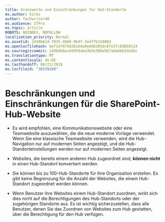 ```yaml
---
title: Grenzwerte und Einschränkungen für Hub-Standorte
ms.author: kirks
author: Techwriter40
ms.audience: ITPro
ms.topic: article
ROBOTS: NOINDEX, NOFOLLOW
localization_priority: Normal
ms.assetid: 1930b62d-7035-4b68-9b4f-3e4f7b31000d
ms.openlocfilehash: be714787d426164e9e0d03050c8fe3fc8d858124
ms.sourcegitcommit: 1d98db8acb9959aba3b5e308a567ade6b62da56c
ms.translationtype: MT
ms.contentlocale: de-DE
ms.lasthandoff: 08/22/2019
ms.locfileid: "36539280"
---
```

# <a name="sharepoint-hub-site-limits-and-restrictions"></a>Beschränkungen und Einschränkungen für die SharePoint-Hub-Website

- Es wird empfohlen, eine Kommunikationswebsite oder eine Teamwebsite auszuwählen, die die neue moderne Vorlage verwendet. Wenn Sie eine klassische Teamwebsite verwenden, wird die Hub-Navigation nur auf modernen Seiten angezeigt, und die Hub-Standorteinstellungen werden nur auf modernen Seiten angezeigt.

- Websites, die bereits einem anderen Hub zugeordnet sind, **können nicht** in einen Hub-Standort konvertiert werden.

- Sie können bis zu 100-Hub-Standorte für Ihre Organisation erstellen. Es gibt keine Begrenzung für die Anzahl der Websites, die einem Hub-Standort zugeordnet werden können.

- Wenn Benutzer ihre Websites einem Hub-Standort zuordnen, wirkt sich dies nicht auf die Berechtigungen des Hub-Standorts oder der zugehörigen Standorte aus. Es ist wichtig sicherzustellen, dass alle Benutzer, denen Sie das Zuordnen von Websites zum Hub gestatten, über die Berechtigung für den Hub verfügen.

